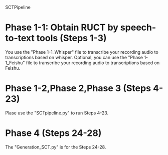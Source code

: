 SCTPipeline
# Phase 1-1: Obtain RUCT by speech-to-text tools (Steps 1-3)
You use the "Phase 1-1_Whisper" file  to transcribe your recording audio to transcriptions based on whisper.
Optional, you can use the "Phase 1-1_Feishu" file to transcribe your recording audio to transcriptions based on Feishu.
# Phase 1-2,Phase 2,Phase 3 (Steps 4-23)
Plase use the "SCTpipeline.py" to run Steps 4-23.
# Phase 4 (Steps 24-28)
The "Generation_SCT.py" is for the Steps 24-28.

